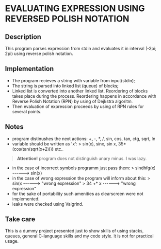 # EVALUATING EXPRESSION USING REVERSED POLISH NOTATION

## Description
This program parses expression from stdin and evaluates it in interval (-2pi; 2pi) using reverse polish notation.

## Implementation
- The program recieves a string with variable from input(stdin);
- The string is parsed into linked list (queue) of blocks;
- Linked list is converted into another linked list. Reordering of blocks takes place during the process. Reordering happens in accordance with     Reverse Polish Notation (RPN) by using of Dejkstra algoritm.
- Then evaluation of expression proceeds by using of RPN rules for several points.

## Notes
- program distinushes the next actions: +, -, *, /, sin, cos, tan, ctg, sqrt, ln
- variable should be written as 'x':
\> sin(x), sinx, sin x, 35*(cos(tan(sqrt(x+2)))) etc..
> **Attention!** program does not distinguish unary minus. I was lazy.
- in the case of incorrect symbols programm just pass them:
\> sindhfg(x) ------> sin(x)
- in the case of wrong expression the program will inform about this:
\> sin(x ------> "wrong expression"
\> 34 +* x ------> "wrong expression"
- for the sake of portability such amenities as clearscreen were not implemented.
- leaks were checked using Valgrind.

## Take care
This is a dummy project presented just to show skills of using stacks, queues, general C-language skills and my code style. It is not for practical usage.





